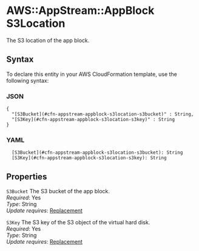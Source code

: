 # AWS::AppStream::AppBlock S3Location<a name="aws-properties-appstream-appblock-s3location"></a>

The S3 location of the app block\.

## Syntax<a name="aws-properties-appstream-appblock-s3location-syntax"></a>

To declare this entity in your AWS CloudFormation template, use the following syntax:

### JSON<a name="aws-properties-appstream-appblock-s3location-syntax.json"></a>

```
{
  "[S3Bucket](#cfn-appstream-appblock-s3location-s3bucket)" : String,
  "[S3Key](#cfn-appstream-appblock-s3location-s3key)" : String
}
```

### YAML<a name="aws-properties-appstream-appblock-s3location-syntax.yaml"></a>

```
  [S3Bucket](#cfn-appstream-appblock-s3location-s3bucket): String
  [S3Key](#cfn-appstream-appblock-s3location-s3key): String
```

## Properties<a name="aws-properties-appstream-appblock-s3location-properties"></a>

`S3Bucket`  <a name="cfn-appstream-appblock-s3location-s3bucket"></a>
The S3 bucket of the app block\.  
*Required*: Yes  
*Type*: String  
*Update requires*: [Replacement](https://docs.aws.amazon.com/AWSCloudFormation/latest/UserGuide/using-cfn-updating-stacks-update-behaviors.html#update-replacement)

`S3Key`  <a name="cfn-appstream-appblock-s3location-s3key"></a>
The S3 key of the S3 object of the virtual hard disk\.  
*Required*: Yes  
*Type*: String  
*Update requires*: [Replacement](https://docs.aws.amazon.com/AWSCloudFormation/latest/UserGuide/using-cfn-updating-stacks-update-behaviors.html#update-replacement)